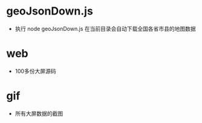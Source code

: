 # geoJsonDown.js
- 执行 node geoJsonDown.js 在当前目录会自动下载全国各省市县的地图数据

# web
- 100多份大屏源码

# gif
- 所有大屏数据的截图